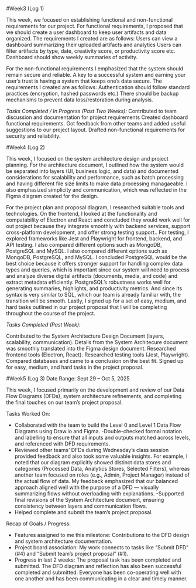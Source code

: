 #Week3 (Log 1)

This week, we focused on establishing functional and non-functional requirements for our project. For functional requirements, I proposed that we should create a user dashboard to keep user artifacts and data organized. The requirements I created are as follows: 
Users can view a dashboard summarizing their uploaded artifacts and analytics
 Users can filter artifacts by type, date, creativity score, or productivity score etc. 
Dashboard should show weekly summaries of activity. 

For the non-functional requirements I emphasized that the system should remain secure and reliable. A key to a successful system and earning your user’s trust is having a system that keeps one’s data secure. The requirements I created are as follows: 
Authentication should follow standard practices (encryption, hashed passwords etc.)
 There should be backup mechanisms to prevent data loss/restoration during analysis.

*Tasks Completed / In Progress (Past Two Weeks):*
Contributed to team discussion and documentation for project requirements
Created dashboard functional requirements.
Got feedback from other teams and added useful suggestions to our project layout.
Drafted non-functional requirements for security and reliability.


#Week4 (Log 2)

This week, I focused on the system architecture design and project planning. For the architecture document, I outlined how the system would be separated into layers (UI, business logic, and data) and documented considerations for scalability and performance, such as batch processing and having different file size limits to make data processing managaeable. I also emphasized simplicity and communication, which was reflected in the Figma diagram created for the design.

For the project plan and proposal diagram, I researched suitable tools and technologies. On the frontend, I looked at the functionality and compatability of Electron and React and concluded they would work well for out project because they integrate smoothly with backend services, support cross-platform development, and offer strong testing support.. For testing, I explored frameworks like Jest and Playwright for frontend, backend, and API testing. I also compared  different options such as MongoDB, PostgreSQL and MySQL.  I also compared different options such as MongoDB, PostgreSQL, and MySQL. I concluded PostgreSQL would be the best choice because it offers stronger support for handling complex data types and queries, which is important since our system will need to process and analyze diverse digital artifacts (documents, media, and code) and extract metadata efficiently. PostgreSQL’s robustness works well for generating summaries, highlights, and productivity metrics. And since its syntax is very similar to SQL, which our team is already familiar with, the transition will be smooth. Lastly, I signed up for a set of easy, medium, and hard tasks outlined in our project proposal that I will be completing throughout the course of the project.

*Tasks Completed (Past Week):*

Contributed to the System Architecture Design Document (layers, scalability, communication).
Details from the System Architecure document was smoothly translated into the Figma design document. 
Researched frontend tools (Electron, React).
Researched testing tools (Jest, Playwright).
Compared databases and came to a conclusion on the best fit.
Signed up for easy, medium, and hard tasks in the project proposal.


#Week5 (Log 3)
Date Range: Sept 29 – Oct 5, 2025

This week, I focused primarily on the development and review of our Data Flow Diagrams (DFDs), system architecture refinements, and completing the final touches on our team’s project proposal.

Tasks Worked On:
- Collaborated with the team to build the Level 0 and Level 1 Data Flow Diagrams using Draw.io and Figma.
-Double-checked formal notation and labelling to ensure that all inputs and outputs matched across levels, and referenced with DFD requirements.
- Reviewed other teams’ DFDs during Wednesday’s class session provided feedback and also took some valuable insights. For example, I noted that our diagram explicitly showed distinct data stores and categories (Processed Data, Analytics Stores, Selected Filters), whereas another team focused on roles (e.g., Admin, Project Manager) instead of the actual flow of data. My feedback emphasized that our balanced approach aligned well with the purpose of a DFD — visually summarizing flows without overloading with explanations.
-Supported final revisions of the System Architecture document, ensuring consistency between layers and communication flows.
- Helped complete and submit the team’s project proposal.

Recap of Goals / Progress:
- Features assigned to me this milestone: Contributions to the DFD design and system architecture documentation.
- Project board association: My work connects to tasks like “Submit DFD” (#4) and “Submit team’s project proposal” (#1).
- Progress in last 2 weeks: The proposal task has been completed and submitted. The DFD diagram and reflection has also been successful completed and submitted. Everyone has been co-operating well with one another and has been communicating in a clear and timely manner.